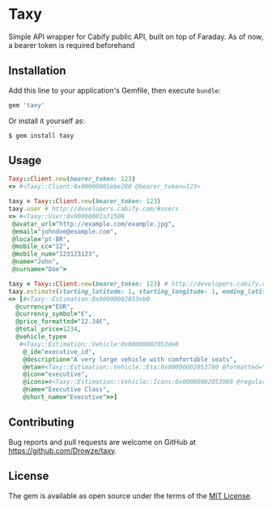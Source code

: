 # Taxy

Simple API wrapper for Cabify public API, built on top of Faraday.
As of now, a bearer token is required beforehand

## Installation

Add this line to your application's Gemfile, then execute `bundle`:

```ruby
gem 'taxy'
```

Or install it yourself as:

    $ gem install taxy

## Usage

```ruby
Taxy::Client.new(bearer_token: 123)
=> #<Taxy::Client:0x00000001ebe280 @bearer_token=123>
```

```ruby
taxy = Taxy::Client.new(bearer_token: 123)
taxy.user # http://developers.cabify.com/#users
=> #<Taxy::User:0x00000001a31500
 @avatar_url="http://example.com/example.jpg",
 @email="johndoe@example.com",
 @locale="pt-BR",
 @mobile_cc="12",
 @mobile_num="123123123",
 @name="John",
 @surname="Doe">
```

```ruby
taxy = Taxy::Client.new(bearer_token: 123) # http://developers.cabify.com/#estimates
taxy.estimate(starting_latitude: 1, starting_longitude: 1, ending_latitude: 1, ending_longitude: 1)
=> [#<Taxy::Estimation:0x00000002053eb0
  @currency="EUR",
  @currency_symbol="€",
  @price_formatted="12.34€",
  @total_price=1234,
  @vehicle_type=
   #<Taxy::Estimation::Vehicle:0x00000002053de8
    @_id="executive_id",
    @description="A very large vehicle with comfortable seats",
    @eta=#<Taxy::Estimation::Vehicle::Eta:0x00000002053780 @formatted=">2 min", @low_availability=nil, @max=1000, @min=100>,
    @icon="executive",
    @icons=#<Taxy::Estimation::Vehicle::Icons:0x00000002053988 @regular="https://cabify.com/images/icons/vehicle_type/executive_27.png">,
    @name="Executive Class",
    @short_name="Executive">>]
```

## Contributing

Bug reports and pull requests are welcome on GitHub at https://github.com/Drowze/taxy.

## License

The gem is available as open source under the terms of the [MIT License](http://opensource.org/licenses/MIT).